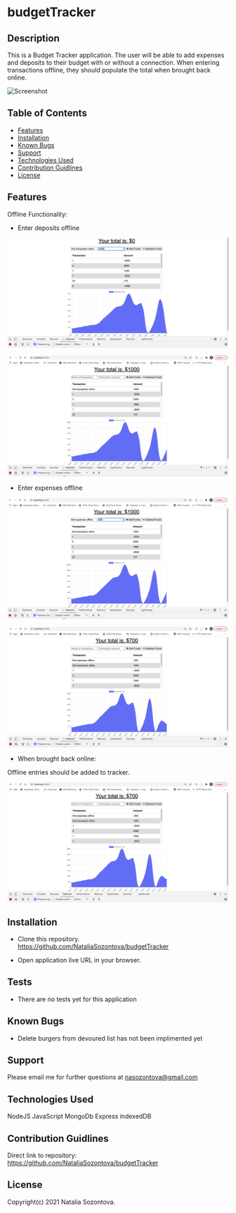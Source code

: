 # budgetTracker

## Description
This is a Budget Tracker application. The user will be able to add expenses and deposits to their budget with or without a connection. When entering transactions offline, they should populate the total when brought back online.

![Screenshot](/public/assets/images/app.png)

## Table of Contents
* [Features](#features)
* [Installation](#installation)
* [Known Bugs](#known-bugs)
* [Support](#support)
* [Technologies Used](#technologies-used)
* [Contribution Guidlines](#contribution-guidlines)
* [License](#license)

## Features
Offline Functionality:

* Enter deposits offline

![Screenshot](/public/assets/images/addOffline_1.png)

![Screenshot](/public/assets/images/addOffline.png)

* Enter expenses offline

![Screenshot](/public/assets/images/subtractOfline_1.png)

![Screenshot](/public/assets/images/subtractOffline.png)


* When brought back online:

Offline entries should be added to tracker.

![Screenshot](/public/assets/images/onlineData.png)


## Installation 
* Clone this repository.
https://github.com/NataliaSozontova/budgetTracker

* Open application live URL in your browser.


## Tests

* There are no tests yet for this application

## Known Bugs
* Delete burgers from devoured list
 has not been implimented yet

## Support
Please email me for further questions at nasozontova@gmail.com

## Technologies Used
NodeJS
JavaScript
MongoDb
Express
indexedDB

## Contribution Guidlines
Direct link to repository: 
https://github.com/NataliaSozontova/budgetTracker

## License
Copyright(c) 2021 Natalia Sozontova.
